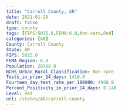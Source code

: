 ```yaml
---
title: "Carroll County, AR"
date: 2021-01-20
draft: false
type: county
tags: [FIPS:5015.0,FEMA:6.0,Non-core,Red]
categories: [AR]
County: Carroll County
State: AR
FIPS: 5015.0
FEMA_Region: 6.0
Population: 28380.0
NCHS_Urban_Rural_Classification: Non-core
Tests_in_prior_14_days: 1410.0
Fourteen_day_test_rate_per_100000: 4968.0
Percent_Positivity_in_prior_14_days: 0.148
Level: Red
url: /states/AR/carroll-county
---
```



